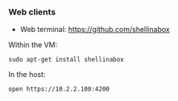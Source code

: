 ### Web clients



* Web terminal:  https://github.com/shellinabox

Within the VM:
```
sudo apt-get install shellinabox
```
In the host:
```
open https://10.2.2.100:4200
```
